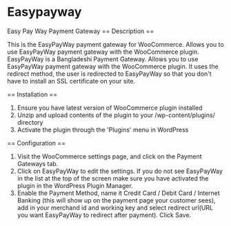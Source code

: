 # Easypayway
Easy Pay Way Payment Gateway
== Description ==

This is the EasyPayWay payment gateway for WooCommerce. Allows you to use EasyPayWay payment gateway with the WooCommerce plugin. EasyPayWay is a Bangladeshi Payment Gateway.
 Allows you to use EasyPayWay payment gateway with the WooCommerce plugin. It uses the redirect method, the user is redirected to EasyPayWay so that you don't have to install an SSL certificate on your site.

== Installation ==
1. Ensure you have latest version of WooCommerce plugin installed
2. Unzip and upload contents of the plugin to your /wp-content/plugins/ directory
3. Activate the plugin through the 'Plugins' menu in WordPress




== Configuration ==

1. Visit the WooCommerce settings page, and click on the Payment Gateways tab.
2. Click on EasyPayWay to edit the settings. If you do not see EasyPayWay in the list at the top of the screen make sure you have activated the plugin in the WordPress Plugin Manager.
3. Enable the Payment Method, name it Credit Card / Debit Card / Internet Banking (this will show up on the payment page your customer sees), add in your merchand id and working key and select redirect url(URL you want EasyPayWay to redirect after payment). Click Save.
